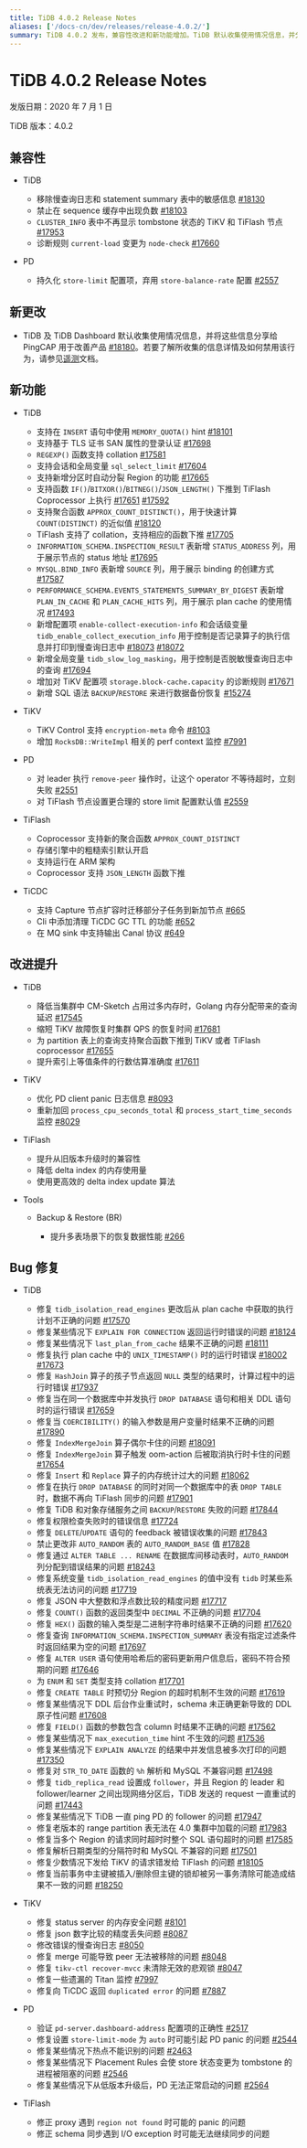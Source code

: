 ```yaml
---
title: TiDB 4.0.2 Release Notes
aliases: ['/docs-cn/dev/releases/release-4.0.2/']
summary: TiDB 4.0.2 发布，兼容性改进和新功能增加。TiDB 默认收集使用情况信息，并分享给 PingCAP 用于改善产品。新增功能包括支持 INSERT 语句中使用 MEMORY_QUOTA() hint，基于 TLS 证书 SAN 属性的登录认证，以及其他函数和表的新增配置项。Bug 修复包括执行计划不正确、运行时错误、内存统计过大等问题。PD、TiKV、TiFlash 和 TiCDC 也有相关改进和修复。 Tools 中 Backup & Restore (BR) 提升了多表场景下的恢复数据性能。
---
```


# TiDB 4.0.2 Release Notes

发版日期：2020 年 7 月 1 日

TiDB 版本：4.0.2

## 兼容性

+ TiDB

    - 移除慢查询日志和 statement summary 表中的敏感信息 [#18130](https://github.com/pingcap/tidb/pull/18130)
    - 禁止在 sequence 缓存中出现负数 [#18103](https://github.com/pingcap/tidb/pull/18103)
    - `CLUSTER_INFO` 表中不再显示 tombstone 状态的 TiKV 和 TiFlash 节点 [#17953](https://github.com/pingcap/tidb/pull/17953)
    - 诊断规则 `current-load` 变更为 `node-check` [#17660](https://github.com/pingcap/tidb/pull/17660)

+ PD

    - 持久化 `store-limit` 配置项，弃用 `store-balance-rate` 配置 [#2557](https://github.com/pingcap/pd/pull/2557)

## 新更改

- TiDB 及 TiDB Dashboard 默认收集使用情况信息，并将这些信息分享给 PingCAP 用于改善产品 [#18180](https://github.com/pingcap/tidb/pull/18180)。若要了解所收集的信息详情及如何禁用该行为，请参见[遥测](/telemetry.md)文档。

## 新功能

+ TiDB

    - 支持在 `INSERT` 语句中使用 `MEMORY_QUOTA()` hint [#18101](https://github.com/pingcap/tidb/pull/18101)
    - 支持基于 TLS 证书 SAN 属性的登录认证 [#17698](https://github.com/pingcap/tidb/pull/17698)
    - `REGEXP()` 函数支持 collation [#17581](https://github.com/pingcap/tidb/pull/17581)
    - 支持会话和全局变量 `sql_select_limit` [#17604](https://github.com/pingcap/tidb/pull/17604)
    - 支持新增分区时自动分裂 Region 的功能 [#17665](https://github.com/pingcap/tidb/pull/17665)
    - 支持函数 `IF()`/`BITXOR()`/`BITNEG()`/`JSON_LENGTH()` 下推到 TiFlash Coprocessor 上执行 [#17651](https://github.com/pingcap/tidb/pull/17651) [#17592](https://github.com/pingcap/tidb/pull/17592)
    - 支持聚合函数 `APPROX_COUNT_DISTINCT()`，用于快速计算 `COUNT(DISTINCT)` 的近似值 [#18120](https://github.com/pingcap/tidb/pull/18120)
    - TiFlash 支持了 collation，支持相应的函数下推 [#17705](https://github.com/pingcap/tidb/pull/17705)
    - `INFORMATION_SCHEMA.INSPECTION_RESULT` 表新增 `STATUS_ADDRESS` 列，用于展示节点的 status 地址 [#17695](https://github.com/pingcap/tidb/pull/17695)
    - `MYSQL.BIND_INFO` 表新增 `SOURCE` 列，用于展示 binding 的创建方式 [#17587](https://github.com/pingcap/tidb/pull/17587)
    - `PERFORMANCE_SCHEMA.EVENTS_STATEMENTS_SUMMARY_BY_DIGEST` 表新增 `PLAN_IN_CACHE` 和 `PLAN_CACHE_HITS` 列，用于展示 plan cache 的使用情况 [#17493](https://github.com/pingcap/tidb/pull/17493)
    - 新增配置项 `enable-collect-execution-info` 和会话级变量 `tidb_enable_collect_execution_info` 用于控制是否记录算子的执行信息并打印到慢查询日志中 [#18073](https://github.com/pingcap/tidb/pull/18073) [#18072](https://github.com/pingcap/tidb/pull/18072)
    - 新增全局变量 `tidb_slow_log_masking`，用于控制是否脱敏慢查询日志中的查询 [#17694](https://github.com/pingcap/tidb/pull/17694)
    - 增加对 TiKV 配置项 `storage.block-cache.capacity` 的诊断规则 [#17671](https://github.com/pingcap/tidb/pull/17671)
    - 新增 SQL 语法 `BACKUP`/`RESTORE` 来进行数据备份恢复 [#15274](https://github.com/pingcap/tidb/pull/15274)

+ TiKV

    - TiKV Control 支持 `encryption-meta` 命令 [#8103](https://github.com/tikv/tikv/pull/8103)
    - 增加 `RocksDB::WriteImpl` 相关的 perf context 监控 [#7991](https://github.com/tikv/tikv/pull/7991)

+ PD

    - 对 leader 执行 `remove-peer` 操作时，让这个 operator 不等待超时，立刻失败 [#2551](https://github.com/pingcap/pd/pull/2551)
    - 对 TiFlash 节点设置更合理的 store limit 配置默认值 [#2559](https://github.com/pingcap/pd/pull/2559)

+ TiFlash

    - Coprocessor 支持新的聚合函数 `APPROX_COUNT_DISTINCT`
    - 存储引擎中的粗糙索引默认开启
    - 支持运行在 ARM 架构
    - Coprocessor 支持 `JSON_LENGTH` 函数下推

+ TiCDC

    - 支持 Capture 节点扩容时迁移部分子任务到新加节点 [#665](https://github.com/pingcap/tiflow/pull/665)
    - Cli 中添加清理 TiCDC GC TTL 的功能 [#652](https://github.com/pingcap/tiflow/pull/652)
    - 在 MQ sink 中支持输出 Canal 协议 [#649](https://github.com/pingcap/tiflow/pull/649)

## 改进提升

+ TiDB

    - 降低当集群中 CM-Sketch 占用过多内存时，Golang 内存分配带来的查询延迟 [#17545](https://github.com/pingcap/tidb/pull/17545)
    - 缩短 TiKV 故障恢复时集群 QPS 的恢复时间 [#17681](https://github.com/pingcap/tidb/pull/17681)
    - 为 partition 表上的查询支持聚合函数下推到 TiKV 或者 TiFlash coprocessor [#17655](https://github.com/pingcap/tidb/pull/17655)
    - 提升索引上等值条件的行数估算准确度 [#17611](https://github.com/pingcap/tidb/pull/17611)

+ TiKV

    - 优化 PD client panic 日志信息 [#8093](https://github.com/tikv/tikv/pull/8093)
    - 重新加回 `process_cpu_seconds_total` 和 `process_start_time_seconds` 监控 [#8029](https://github.com/tikv/tikv/pull/8029)

+ TiFlash

    - 提升从旧版本升级时的兼容性
    - 降低 delta index 的内存使用量
    - 使用更高效的 delta index update 算法

+ Tools

    - Backup & Restore (BR)

        - 提升多表场景下的恢复数据性能 [#266](https://github.com/pingcap/br/pull/266)

## Bug 修复

+ TiDB

    - 修复 `tidb_isolation_read_engines` 更改后从 plan cache 中获取的执行计划不正确的问题 [#17570](https://github.com/pingcap/tidb/pull/17570)
    - 修复某些情况下 `EXPLAIN FOR CONNECTION` 返回运行时错误的问题 [#18124](https://github.com/pingcap/tidb/pull/18124)
    - 修复某些情况下 `last_plan_from_cache` 结果不正确的问题 [#18111](https://github.com/pingcap/tidb/pull/18111)
    - 修复执行 plan cache 中的 `UNIX_TIMESTAMP()` 时的运行时错误 [#18002](https://github.com/pingcap/tidb/pull/18002) [#17673](https://github.com/pingcap/tidb/pull/17673)
    - 修复 `HashJoin` 算子的孩子节点返回 `NULL` 类型的结果时，计算过程中的运行时错误 [#17937](https://github.com/pingcap/tidb/pull/17937)
    - 修复当在同一个数据库中并发执行 `DROP DATABASE` 语句和相关 DDL 语句时的运行错误 [#17659](https://github.com/pingcap/tidb/pull/17659)
    - 修复当 `COERCIBILITY()` 的输入参数是用户变量时结果不正确的问题 [#17890](https://github.com/pingcap/tidb/pull/17890)
    - 修复 `IndexMergeJoin` 算子偶尔卡住的问题 [#18091](https://github.com/pingcap/tidb/pull/18091)
    - 修复 `IndexMergeJoin` 算子触发 oom-action 后被取消执行时卡住的问题 [#17654](https://github.com/pingcap/tidb/pull/17654)
    - 修复 `Insert` 和 `Replace` 算子的内存统计过大的问题 [#18062](https://github.com/pingcap/tidb/pull/18062)
    - 修复在执行 `DROP DATABASE` 的同时对同一个数据库中的表 `DROP TABLE` 时，数据不再向 TiFlash 同步的问题 [#17901](https://github.com/pingcap/tidb/pull/17901)
    - 修复 TiDB 和对象存储服务之间 `BACKUP`/`RESTORE` 失败的问题 [#17844](https://github.com/pingcap/tidb/pull/17844)
    - 修复权限检查失败时的错误信息 [#17724](https://github.com/pingcap/tidb/pull/17724)
    - 修复 `DELETE`/`UPDATE` 语句的 feedback 被错误收集的问题 [#17843](https://github.com/pingcap/tidb/pull/17843)
    - 禁止更改非 `AUTO_RANDOM` 表的 `AUTO_RANDOM_BASE` 值 [#17828](https://github.com/pingcap/tidb/pull/17828)
    - 修复通过 `ALTER TABLE ... RENAME` 在数据库间移动表时，`AUTO_RANDOM` 列分配到错误结果的问题 [#18243](https://github.com/pingcap/tidb/pull/18243)
    - 修复系统变量 `tidb_isolation_read_engines` 的值中没有 `tidb` 时某些系统表无法访问的问题 [#17719](https://github.com/pingcap/tidb/pull/17719)
    - 修复 JSON 中大整数和浮点数比较的精度问题 [#17717](https://github.com/pingcap/tidb/pull/17717)
    - 修复 `COUNT()` 函数的返回类型中 `DECIMAL` 不正确的问题 [#17704](https://github.com/pingcap/tidb/pull/17704)
    - 修复 `HEX()` 函数的输入类型是二进制字符串时结果不正确的问题 [#17620](https://github.com/pingcap/tidb/pull/17620)
    - 修复查询 `INFORMATION_SCHEMA.INSPECTION_SUMMARY` 表没有指定过滤条件时返回结果为空的问题 [#17697](https://github.com/pingcap/tidb/pull/17697)
    - 修复 `ALTER USER` 语句使用哈希后的密码更新用户信息后，密码不符合预期的问题 [#17646](https://github.com/pingcap/tidb/pull/17646)
    - 为 `ENUM` 和 `SET` 类型支持 collation [#17701](https://github.com/pingcap/tidb/pull/17701)
    - 修复 `CREATE TABLE` 时预切分 Region 的超时机制不生效的问题 [#17619](https://github.com/pingcap/tidb/pull/17619)
    - 修复某些情况下 DDL 后台作业重试时，schema 未正确更新导致的 DDL 原子性问题 [#17608](https://github.com/pingcap/tidb/pull/17608)
    - 修复 `FIELD()` 函数的参数包含 column 时结果不正确的问题 [#17562](https://github.com/pingcap/tidb/pull/17562)
    - 修复某些情况下 `max_execution_time` hint 不生效的问题 [#17536](https://github.com/pingcap/tidb/pull/17536)
    - 修复某些情况下 `EXPLAIN ANALYZE` 的结果中并发信息被多次打印的问题 [#17350](https://github.com/pingcap/tidb/pull/17350)
    - 修复对 `STR_TO_DATE` 函数的 `%h` 解析和 MySQL 不兼容问题 [#17498](https://github.com/pingcap/tidb/pull/17498)
    - 修复 `tidb_replica_read` 设置成 `follower`，并且 Region 的 leader 和 follower/learner 之间出现网络分区后，TiDB 发送的 request 一直重试的问题 [#17443](https://github.com/pingcap/tidb/pull/17443)
    - 修复某些情况下 TiDB 一直 ping PD 的 follower 的问题 [#17947](https://github.com/pingcap/tidb/pull/17947)
    - 修复老版本的 range partition 表无法在 4.0 集群中加载的问题 [#17983](https://github.com/pingcap/tidb/pull/17983)
    - 修复当多个 Region 的请求同时超时时整个 SQL 语句超时的问题 [#17585](https://github.com/pingcap/tidb/pull/17585)
    - 修复解析日期类型的分隔符时和 MySQL 不兼容的问题 [#17501](https://github.com/pingcap/tidb/pull/17501)
    - 修复少数情况下发给 TiKV 的请求错发给 TiFlash 的问题 [#18105](https://github.com/pingcap/tidb/pull/18105)
    - 修复当前事务中主键被插入/删除但主键的锁却被另一事务清除可能造成结果不一致的问题 [#18250](https://github.com/pingcap/tidb/pull/18250)

+ TiKV

    - 修复 status server 的内存安全问题 [#8101](https://github.com/tikv/tikv/pull/8101)
    - 修复 json 数字比较的精度丢失问题 [#8087](https://github.com/tikv/tikv/pull/8087)
    - 修改错误的慢查询日志 [#8050](https://github.com/tikv/tikv/pull/8050)
    - 修复 merge 可能导致 peer 无法被移除的问题 [#8048](https://github.com/tikv/tikv/pull/8048)
    - 修复 `tikv-ctl recover-mvcc` 未清除无效的悲观锁 [#8047](https://github.com/tikv/tikv/pull/8047)
    - 修复一些遗漏的 Titan 监控 [#7997](https://github.com/tikv/tikv/pull/7997)
    - 修复向 TiCDC 返回 `duplicated error` 的问题 [#7887](https://github.com/tikv/tikv/pull/7887)

+ PD

    - 验证 `pd-server.dashboard-address` 配置项的正确性 [#2517](https://github.com/pingcap/pd/pull/2517)
    - 修复设置 `store-limit-mode` 为 `auto` 时可能引起 PD panic 的问题 [#2544](https://github.com/pingcap/pd/pull/2544)
    - 修复某些情况下热点不能识别的问题 [#2463](https://github.com/pingcap/pd/pull/2463)
    - 修复某些情况下 Placement Rules 会使 store 状态变更为 tombstone 的进程被阻塞的问题 [#2546](https://github.com/pingcap/pd/pull/2546)
    - 修复某些情况下从低版本升级后，PD 无法正常启动的问题 [#2564](https://github.com/pingcap/pd/pull/2564)

+ TiFlash

    - 修正 proxy 遇到 `region not found` 时可能的 panic 的问题
    - 修正 schema 同步遇到 I/O exception 时可能无法继续同步的问题
